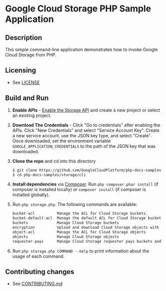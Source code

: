 # Google Cloud Storage PHP Sample Application

## Description

This simple command-line application demonstrates how to invoke Google Cloud Storage from PHP.

## Licensing

* See [LICENSE](../../LICENSE)

## Build and Run
1.  **Enable APIs** - [Enable the Storage API](https://console.cloud.google.com/flows/enableapi?apiid=storage_api)
    and create a new project or select an existing project.
2.  **Download The Credentials** - Click "Go to credentials" after enabling the APIs. Click "New Credentials"
    and select "Service Account Key". Create a new service account, use the JSON key type, and
    select "Create". Once downloaded, set the environment variable `GOOGLE_APPLICATION_CREDENTIALS`
    to the path of the JSON key that was downloaded.
3.  **Clone the repo** and cd into this directory

    ```sh
    $ git clone https://github.com/GoogleCloudPlatform/php-docs-samples
    $ cd php-docs-samples/storage/cli
    ```
4.  **Install dependencies** via [Composer](http://getcomposer.org/doc/00-intro.md).
    Run `php composer.phar install` (if composer is installed locally) or `composer install`
    (if composer is installed globally).
5.  Run `php storage.php`. The following commands are available:

    ```sh
    bucket-acl          Manage the ACL for Cloud Storage buckets.
    bucket-default-acl  Manage the default ACL for Cloud Storage buckets.
    buckets             Manage Cloud Storage buckets
    encryption          Upload and download Cloud Storage objects with encryption
    object-acl          Manage the ACL for Cloud Storage objects
    objects             Manage Cloud Storage objects
    requester-pays      Manage Cloud Storage requester pays buckets and objects
    ```
6. Run `php storage.php COMMAND --help` to print information about the usage of each command.

## Contributing changes

* See [CONTRIBUTING.md](../../CONTRIBUTING.md)
